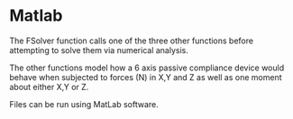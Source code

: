 # Matlab
The FSolver function calls one of the three other functions before attempting to solve them via numerical analysis.

The other functions model how a 6 axis passive compliance device would behave when subjected to forces (N) in X,Y and Z as well as one moment about either X,Y or Z. 

Files can be run using MatLab software.
